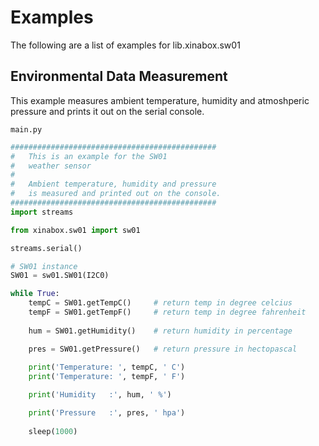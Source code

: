 # Examples

The following are a list of examples for lib.xinabox.sw01

## Environmental Data Measurement


This example measures ambient temperature, humidity and atmoshperic pressure and prints it out on the serial console.



```main.py```

```python
##############################################
#   This is an example for the SW01
#	weather sensor
#
#   Ambient temperature, humidity and pressure
#	is measured and printed out on the console.
##############################################
import streams

from xinabox.sw01 import sw01

streams.serial()

# SW01 instance
SW01 = sw01.SW01(I2C0)

while True:
    tempC = SW01.getTempC()		# return temp in degree celcius
    tempF = SW01.getTempF()		# return temp in degree fahrenheit
    
    hum = SW01.getHumidity()	# return humidity in percentage

    pres = SW01.getPressure()	# return pressure in hectopascal
    
    print('Temperature: ', tempC, ' C')	
    print('Temperature: ', tempF, ' F')

    print('Humidity   :', hum, ' %')

    print('Pressure   :', pres, ' hpa')
    
    sleep(1000)

```
